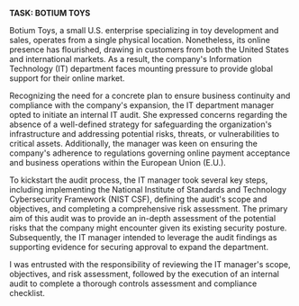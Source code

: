 **TASK: BOTIUM TOYS**


Botium Toys, a small U.S. enterprise specializing in toy development and sales, operates from a single physical location. Nonetheless, its online presence has flourished, drawing in customers from both the United States and international markets. As a result, the company's Information Technology (IT) department faces mounting pressure to provide global support for their online market.

Recognizing the need for a concrete plan to ensure business continuity and compliance with the company's expansion, the IT department manager opted to initiate an internal IT audit. She expressed concerns regarding the absence of a well-defined strategy for safeguarding the organization's infrastructure and addressing potential risks, threats, or vulnerabilities to critical assets. Additionally, the manager was keen on ensuring the company's adherence to regulations governing online payment acceptance and business operations within the European Union (E.U.).

To kickstart the audit process, the IT manager took several key steps, including implementing the National Institute of Standards and Technology Cybersecurity Framework (NIST CSF), defining the audit's scope and objectives, and completing a comprehensive risk assessment. The primary aim of this audit was to provide an in-depth assessment of the potential risks that the company might encounter given its existing security posture. Subsequently, the IT manager intended to leverage the audit findings as supporting evidence for securing approval to expand the department.

I was entrusted with the responsibility of reviewing the IT manager's scope, objectives, and risk assessment, followed by the execution of an internal audit to complete a thorough controls assessment and compliance checklist.
